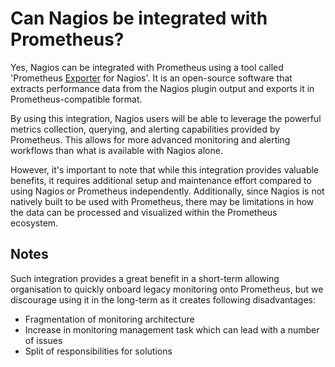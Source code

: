 # Can Nagios be integrated with Prometheus?

Yes, Nagios can be integrated with Prometheus using a tool called 'Prometheus [Exporter](https://github.com/m-lab/prometheus-nagios-exporter) for Nagios'. It is an open-source software that extracts performance data from the Nagios plugin output and exports it in Prometheus-compatible format.

By using this integration, Nagios users will be able to leverage the powerful metrics collection, querying, and alerting capabilities provided by Prometheus. This allows for more advanced monitoring and alerting workflows than what is available with Nagios alone.

However, it's important to note that while this integration provides valuable benefits, it requires additional setup and maintenance effort compared to using Nagios or Prometheus independently. Additionally, since Nagios is not natively built to be used with Prometheus, there may be limitations in how the data can be processed and visualized within the Prometheus ecosystem.

## Notes

Such integration provides a great benefit in a short-term allowing organisation to quickly onboard legacy monitoring onto Prometheus, but we discourage using it in the long-term as it creates following disadvantages:

- Fragmentation of monitoring architecture
- Increase in monitoring management task which can lead with a number of issues
- Split of responsibilities for solutions
